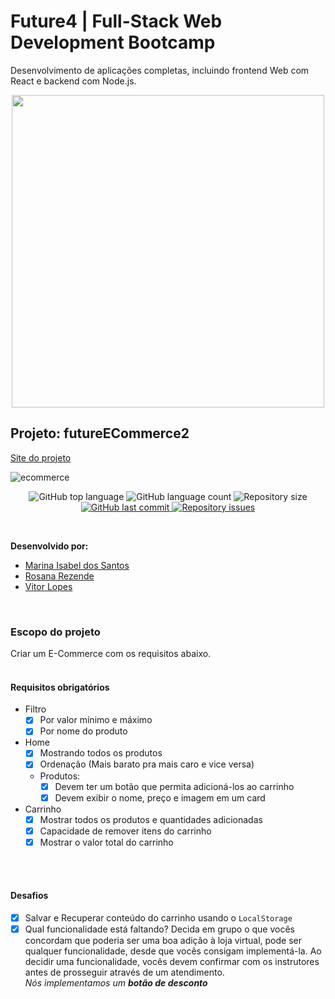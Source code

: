 # Future4 | Full-Stack Web Development Bootcamp
Desenvolvimento de aplicações completas, incluindo frontend Web com React e backend com Node.js.

<p align="center">
  <img  width='500' src='https://user-images.githubusercontent.com/45580434/74607837-f69f5e00-50ba-11ea-97e0-62fab855bcb6.png'>
</p>

## Projeto: futureECommerce2

[Site do projeto](http://futureecommerce2.surge.sh/)

![ecommerce](https://user-images.githubusercontent.com/45580434/75068382-d6faa200-54cd-11ea-99de-26f5c8dc7c61.gif)

<p align="center">
  <img alt="GitHub top language" src="https://img.shields.io/github/languages/top/rosanarezende/sagan-futureECommerce2">

  <img alt="GitHub language count" src="https://img.shields.io/github/languages/count/rosanarezende/sagan-futureECommerce2">

  <img alt="Repository size" src="https://img.shields.io/github/repo-size/rosanarezende/sagan-futureECommerce2">

  <a href="https://github.com/rosanarezende/sagan-futureECommerce2/commits/master">
    <img alt="GitHub last commit" src="https://img.shields.io/github/last-commit/rosanarezende/sagan-futureECommerce2">
  </a>

  <a href="https://github.com/rosanarezende/sagan-futureECommerce2/issues">
    <img alt="Repository issues" src="https://img.shields.io/github/issues/rosanarezende/sagan-futureECommerce2">
  </a>
</p>
<br>

**Desenvolvido por:** 
* [Marina Isabel dos Santos](https://github.com/marinaisabels)
* [Rosana Rezende](https://github.com/rosanarezende)
* [Vitor Lopes](https://github.com/vitor-slopes)
<br>

### Escopo do projeto
Criar um E-Commerce com os requisitos abaixo.
<br><br>


#### Requisitos obrigatórios
- Filtro
    - [x] Por valor mínimo e máximo
    - [x] Por nome do produto
- Home
    - [x] Mostrando todos os produtos
    - [x] Ordenação (Mais barato pra mais caro e vice versa)
    - Produtos:
        - [x] Devem ter um botão que permita adicioná-los ao carrinho
        - [x] Devem exibir o nome, preço e imagem em um card
- Carrinho
    - [x] Mostrar todos os produtos e quantidades adicionadas
    - [x] Capacidade de remover itens do carrinho
    - [x] Mostrar o valor total do carrinho

<br><br>


#### Desafios
- [x] Salvar e Recuperar conteúdo do carrinho usando o `LocalStorage`
- [x] Qual funcionalidade está faltando? Decida em grupo o que vocês concordam que poderia ser uma boa adição à loja virtual, pode ser qualquer funcionalidade, desde que vocês consigam implementá-la. Ao decidir uma funcionalidade, vocês devem confirmar com os instrutores antes de prosseguir através de um atendimento.
<br>_Nós implementamos um **botão de desconto**_

